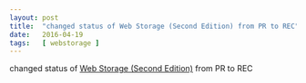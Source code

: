 ```yaml
---
layout: post
title:  "changed status of Web Storage (Second Edition) from PR to REC"
date:   2016-04-19
tags:   [ webstorage ]
---
```


changed status of [Web Storage (Second Edition)](/spec/webstorage) from PR to REC

